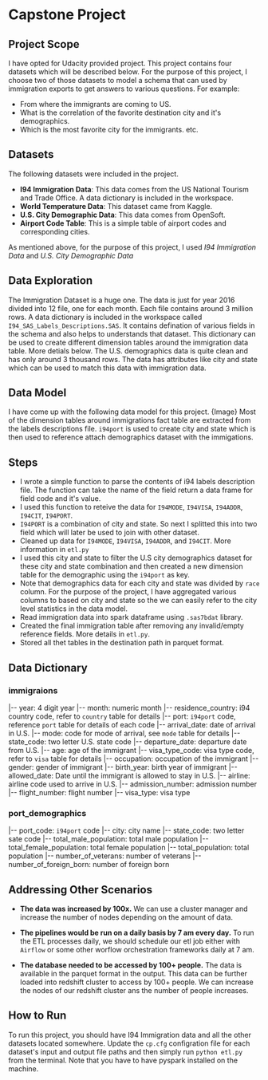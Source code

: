 # Capstone Project

## Project Scope
I have opted for Udacity provided project. This project contains four datasets which will be described below. For the purpose of this project, I choose two of those datasets to model a schema that can used by immigration exports to get answers to various questions. For example:
 - From where the immigrants are coming to US.
 - What is the correlation of the favorite destination city and it's demographics.
 - Which is the most favorite city for the immigrants. etc.

## Datasets
The following datasets were included in the project.
- **I94 Immigration Data**: This data comes from the US National Tourism and Trade Office. A data dictionary is included in the workspace.
- **World Temperature Data**: This dataset came from Kaggle.
- **U.S. City Demographic Data**: This data comes from OpenSoft.
- **Airport Code Table**: This is a simple table of airport codes and corresponding cities.

As mentioned above, for the purpose of this project, I used *I94 Immigration Data* and *U.S. City Demographic Data*

## Data Exploration
The Immigration Dataset is a huge one. The data is just for year 2016 divided into 12 file, one for each month. Each file contains around 3 million rows. A data dictionary is included in the workspace called `I94_SAS_Labels_Descriptions.SAS`. It contains defination of various fields in the schema and also helps to understands that dataset. This dictionary can be used to create different dimension tables around the immigration data table. More detials below.
The U.S. demographics data is quite clean and has only around 3 thousand rows. The data has attributes like city and state which can be used to match this data with immigration data.

## Data Model
I have come up with the following data model for this project.
{Image}
Most of the dimension tables around immigrations fact table are extracted from the labels descriptions file. `i94port` is used to create city and state which is then used to reference attach demographics dataset with the immigations.

## Steps
- I wrote a simple function to parse the contents of i94 labels description file. The function can take the name of the field return a data frame for field code and it's value.
- I used this function to reteive the data for `I94MODE`, `I94VISA`, `I94ADDR`, `I94CIT`, `I94PORT`.
- `I94PORT` is a combination of city and state. So next I splitted this into two field which will later be used to join with other dataset.
- Cleaned up data for `I94MODE`, `I94VISA`, `I94ADDR`, and `I94CIT`. More information in `etl.py`
- I used this city and state to filter the U.S city demographics dataset for these city and state combination and then created a new dimension table for the demographic using the `i94port` as key.
- Note that demographics data for each city and state was divided by `race` column. For the purpose of the project, I have aggregated various columns to based on city and state so the we can easily refer to the city level statistics in the data model.
- Read immigration data into spark dataframe using `.sas7bdat` library.
- Created the final immigration table after removing any invalid/empty reference fields. More details in `etl.py`.
- Stored all thet tables in the destination path in parquet format.

## Data Dictionary
### immigraions
|-- year: 4 digit year
|-- month: numeric month
|-- residence_country: i94 country code, refer to `country` table for details
|-- port: `i94port` code, reference `port` table for details of each code
|-- arrival_date: date of arrival in U.S.
|-- mode: code for mode of arrival, see `mode` table for details
|-- state_code: two letter U.S. state code
|-- departure_date: departure date from U.S.
|-- age: age of the immigrant
|-- visa_type_code: visa type code, refer to `visa` table for details
|-- occupation: occupation of the immigrant
|-- gender: gender of immigrant
|-- birth_year: birth year of immigrant
|-- allowed_date: Date until the immigrant is allowed to stay in U.S.
|-- airline: airline code used to arrive in U.S.
|-- admission_number: admission number
|-- flight_number: flight number
|-- visa_type: visa type

### port_demographics
|-- port_code: `i94port` code
|-- city: city name
|-- state_code: two letter sate code
|-- total_male_population: total male population
|-- total_female_population: total female population
|-- total_population: total population
|-- number_of_veterans: number of veterans
|-- number_of_foreign_born: number of foreign born

## Addressing Other Scenarios
- **The data was increased by 100x.**
We can use a cluster manager and increase the number of nodes depending on the amount of data.

- **The pipelines would be run on a daily basis by 7 am every day.**
To run the ETL processes daily, we should schedule our etl job either with `Airflow` or some other worflow orchestration frameworks daily at 7 am.

- **The database needed to be accessed by 100+ people.**
The data is available in the parquet format in the output. This data can be further loaded into redshift cluster to access by 100+ people. We can increase the nodes of our redshift cluster ans the number of people increases.

## How to Run
To run this project, you should have I94 Immigration data and all the other datasets located somewhere. Update the `cp.cfg` configration file for each dataset's input and output file paths and then simply run `python etl.py` from the terminal. Note that you have to have pyspark installed on the machine.
